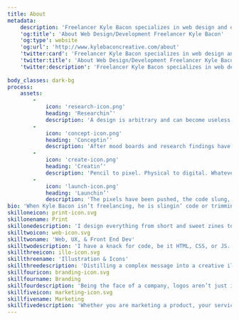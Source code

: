 ```yaml
---
title: About
metadata:
    description: 'Freelancer Kyle Bacon specializes in web design and development and print/layout design. Bacon has skills across the board, from illustration to marketing.'
    'og:title': 'About Web Design/Development Freelancer Kyle Bacon'
    'og:type': website
    'og:url': 'http://www.kylebaconcreative.com/about'
    'twitter:card': 'Freelancer Kyle Bacon specializes in web design and development and print/layout design. Bacon has skills across the board, from illustration to marketing.'
    'twitter:title': 'About Web Design/Development Freelancer Kyle Bacon'
    'twitter:description': 'Freelancer Kyle Bacon specializes in web design and development and print/layout design. Bacon has skills across the board, from illustration to marketing.'
    
body_classes: dark-bg
process:
    assets:
        -
            icon: 'research-icon.png'
            heading: 'Researchin’'
            description: 'A design is arbitrary and can become useless if proper research isn’t carried out. Everything I do starts with research to develop a basis for my rationale: mood boards, user stories/walkthroughs, business comparisons and profiles, and the like. This is always step one of my process.'
        -
            icon: 'concept-icon.png'
            heading: 'Conceptin’'
            description: 'After mood boards and research findings have been reviewed, discussed, and approved. It’s time to move onto the concept. This is where the juices get flowin’ and the solutions ferment. Never settle for the first idea: keep exploring and iterating.'
        -
            icon: 'create-icon.png'
            heading: 'Creatin’'
            description: 'Pencil to pixel. Physical to digital. Whatever the final execution is, this is where I manipulate and design it. I explore with tools, processes, and designs until I find the best solutions. Design, code, illustration, strategy, etc.: all happen in this stage.'
        -
            icon: 'launch-icon.png'
            heading: 'Launchin’'
            description: 'The pixels have been pushed, the code slung, and everything is polished, approved, and lookin’ delicious. It’s time to get the work out into the world and I will be with you every step of the way. For example, the project could include helping with print vendors or pushing your site and content onto a server.'
bio: 'When Kyle Bacon isn’t freelancing, he is slingin’ code or trimming prints at PSU with his handy X-Acto knife. He loves designing printed matter but also enjoys long walks as well as sunsets in the jungle of the digital world. He is focusing on front-end design and development, with a dash of print sprinkled in whenever possible. He previously worked at the great Health Republic Insurance as their Graphic Designer. Bacon has skills across the board, from illustration to marketing. He is originally from Yakima, WA and is now residing in the Portland area and experiencing everything that it has to offer, including, of course, coffee and beer.'
skilloneicon: print-icon.svg
skillonename: Print
skillonedescription: 'I design everything from short and sweet zines to the sides of moving vehicles. Exploring the divide between web and print realms allows me to combine them in interesting/innovative ways.'
skilltwoicon: web-icon.svg
skilltwoname: 'Web, UX, & Front End Dev'
skilltwodescription: 'I have a knack for code, be it HTML, CSS, or JS. My ultimate driving factor is to solve problems. Any coding challenge (or any challenge, for that matter) can be overcome with enough design thinking, metrics, user experience rationale, and elbow grease.'
skillthreeicon: illo-icon.svg
skillthreename: 'Illustration & Icons'
skillthreedescription: 'Distilling a complex message into a creative illustration or succinct icon is the ultimate challenge and is something I particularly love to do. Whether it be for an editorial or for a user interface, it all comes down to visual metaphor.'
skillfouricon: branding-icon.svg
skillfourname: Branding
skillfourdescription: 'Being the face of a company, logos aren’t just images, but living entities. They need to have personality, accountability, trustworthiness. How a company looks is important, but what backs up the visuals really matters. A designer’s hand, like mine, should be in the mix from the very beginning.'
skillfiveicon: marketing-icon.svg
skillfivename: Marketing
skillfivedescription: 'Whether you are marketing a product, your services, or your brand, it’s important to have strategic design thinking and execution in your materials and campaigns. Yet another thing I can help you with.'
---
```


